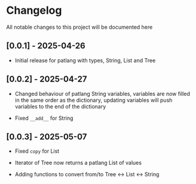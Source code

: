 # Changelog

All notable changes to this project will be documented here

## [0.0.1] - 2025-04-26

- Initial release for patlang with types, String, List and Tree

## [0.0.2] - 2025-04-27

- Changed behaviour of patlang String variables, variables are now filled in the same order as the dictionary, updating variables will push variables to the end of the dictionary

- Fixed `__add__` for String

## [0.0.3] - 2025-05-07

- Fixed `copy` for List

- Iterator of Tree now returns a patlang List of values

- Adding functions to convert from/to Tree <-> List <-> String
